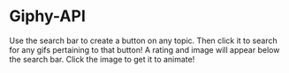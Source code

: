 # Giphy-API
Use the search bar to create a button on any topic. Then click it to search for any gifs pertaining to that button! A rating and image will appear below the search bar. Click the image to get it to animate!
